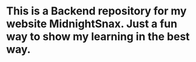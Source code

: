 # This is a Backend repository for my website MidnightSnax. Just a fun way to show my learning in the best way.